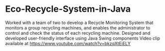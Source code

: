 # Eco-Recycle-System-in-Java
Worked with a team of two to develop a Recycle Monitoring System that monitors a group recycling machines, and enables the administrator to control and check the status of each recycling machine. Designed and developed user-friendly interface using Java Swing components 
Video clip available at https://www.youtube.com/watch?v=bkzqXtEiELY 
